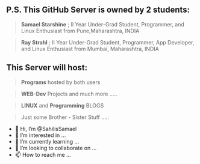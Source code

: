 ## P.S. This GitHub Server is owned by 2 students:

> **Samael Starshine** ; II Year Under-Grad Student, Programmer, and Linux Enthusiast from Pune,Maharashtra, INDIA

> **Ray Strahl** ; II Year Under-Grad Student, Programmer, App Developer, and Linux Enthusiast from Mumbai, Maharashtra, INDIA

## This Server will host: 

> **Programs** hosted by both users

> **WEB-Dev** Projects and much more .....

> **LINUX** and **Programming** BLOGS 

> Just some Brother - Sister Stuff .....



- 👋 Hi, I’m @SahilisSamael
- 👀 I’m interested in ...
- 🌱 I’m currently learning ...
- 💞️ I’m looking to collaborate on ...
- 📫 How to reach me ...

<!---
SahilisSamael/SahilisSamael is a ✨ special ✨ repository because its `README.md` (this file) appears on your GitHub profile.
You can click the Preview link to take a look at your changes.
--->
